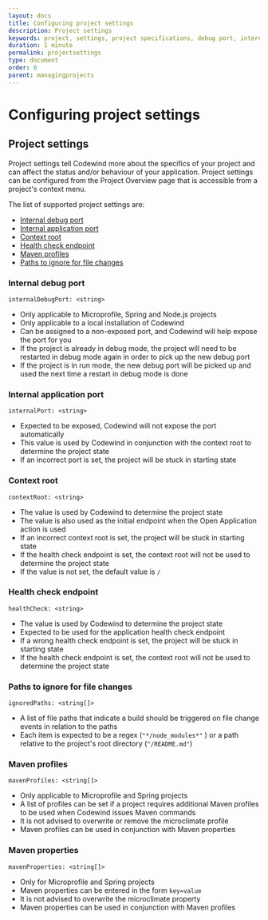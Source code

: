 ```yaml
---
layout: docs
title: Configuring project settings
description: Project settings
keywords: project, settings, project specifications, debug port, internal debug port, application port, internal application port, context root, health check endpoint, maven profiles, maven profile settings, maven properties, ignore file change, monitor file change
duration: 1 minute
permalink: projectsettings
type: document
order: 0
parent: managingprojects
---
```


# Configuring project settings

## Project settings

Project settings tell Codewind more about the specifics of your project and can affect the status and/or behaviour of your application. Project settings can be configured from the Project Overview page that is accessible from a project's context menu.

The list of supported project settings are:
* [Internal debug port](#internal-debug-port)
* [Internal application port](#internal-application-port)
* [Context root](#context-root)
* [Health check endpoint](#health-check-endpoint)
* [Maven profiles](#maven-profiles)
* [Paths to ignore for file changes](#paths-to-ignore-for-file-changes)

### Internal debug port
`internalDebugPort: <string>`
- Only applicable to Microprofile, Spring and Node.js projects
- Only applicable to a local installation of Codewind
- Can be assigned to a non-exposed port, and Codewind will help expose the port for you
- If the project is already in debug mode, the project will need to be restarted in debug mode again in order to pick up the new debug port
- If the project is in run mode, the new debug port will be picked up and used the next time a restart in debug mode is done

### Internal application port
`internalPort: <string>`
- Expected to be exposed, Codewind will not expose the port automatically
- This value is used by Codewind in conjunction with the context root to determine the project state
- If an incorrect port is set, the project will be stuck in starting state

### Context root
`contextRoot: <string>`
- The value is used by Codewind to determine the project state
- The value is also used as the initial endpoint when the Open Application action is used
- If an incorrect context root is set, the project will be stuck in starting state
- If the health check endpoint is set, the context root will not be used to determine the project state
- If the value is not set, the default value is `/`

### Health check endpoint
`healthCheck: <string>`
- The value is used by Codewind to determine the project state
- Expected to be used for the application health check endpoint
- If a wrong health check endpoint is set, the project will be stuck in starting state
- If the health check endpoint is set, the context root will not be used to determine the project state

### Paths to ignore for file changes
`ignoredPaths: <string[]>`
- A list of file paths that indicate a build should be triggered on file change events in relation to the paths
- Each item is expected to be a regex (`"*/node_modules*"` ) or a path relative to the project's root directory (`"/README.md"`)

### Maven profiles
`mavenProfiles: <string[]>`
- Only applicable to Microprofile and Spring projects
- A list of profiles can be set if a project requires additional Maven profiles to be used when Codewind issues Maven commands
- It is not advised to overwrite or remove the microclimate profile
- Maven profiles can be used in conjunction with Maven properties

### Maven properties
`mavenProperties: <string[]>`
- Only for Microprofile and Spring projects
- Maven properties can be entered in the form `key=value`
- It is not advised to overwrite the microclimate property
- Maven properties can be used in conjunction with Maven profiles
